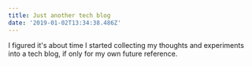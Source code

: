 ```yaml
---
title: Just another tech blog
date: '2019-01-02T13:34:38.486Z'
---
```


I figured it's about time I started collecting my thoughts and experiments into
a tech blog, if only for my own future reference.

